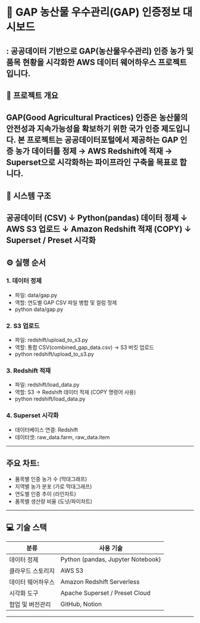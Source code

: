 # 🌾 GAP 농산물 우수관리(GAP) 인증정보 대시보드
: 공공데이터 기반으로 **GAP(농산물우수관리)** 인증 농가 및 품목 현황을 시각화한 AWS 데이터 웨어하우스 프로젝트입니다.
---

## 🎯 프로젝트 개요
**GAP(Good Agricultural Practices)** 인증은 농산물의 안전성과 지속가능성을 확보하기 위한 국가 인증 제도입니다. 본 프로젝트는 공공데이터포털에서 제공하는 GAP 인증 농가 데이터를 정제 → AWS Redshift에 적재 → Superset으로 시각화하는 파이프라인 구축을 목표로 합니다.
---

## 🧱 시스템 구조
   공공데이터 (CSV)
      ↓
   Python(pandas) 데이터 정제
      ↓
   AWS S3 업로드
      ↓
   Amazon Redshift 적재 (COPY)
      ↓
   Superset / Preset 시각화
---

## ⚙️ 실행 순서
### 1. 데이터 정제
- 파일: data/gap.py
- 역할: 연도별 GAP CSV 파일 병합 및 컬럼 정제
- python data/gap.py

### 2. S3 업로드
- 파일: redshift/upload_to_s3.py
- 역할: 통합 CSV(combined_gap_data.csv) → S3 버킷 업로드
- python redshift/upload_to_s3.py

### 3. Redshift 적재
- 파일: redshift/load_data.py
- 역할: S3 → Redshift 데이터 적재 (COPY 명령어 사용)
- python redshift/load_data.py

### 4. Superset 시각화
- 데이터베이스 연결: Redshift
- 데이터셋: raw_data.farm, raw_data.item
---

## 주요 차트:
- 품목별 인증 농가 수 (막대그래프)
- 지역별 농가 분포 (가로 막대그래프)
- 연도별 인증 추이 (라인차트)
- 품목별 생산량 비율 (도넛/파이차트)
---

## 💻 기술 스택
   | 분류 | 사용 기술 |
   |------|------------|
   | 데이터 정제 | Python (pandas, Jupyter Notebook) |
   | 클라우드 스토리지 | AWS S3 |
   | 데이터 웨어하우스 | Amazon Redshift Serverless |
   | 시각화 도구 | Apache Superset / Preset Cloud |
   | 협업 및 버전관리 | GitHub, Notion |
---

